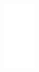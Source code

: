 <div align="center">
	<a href="https://github.com/sindresorhus/css-in-readme-like-wat/blame/main/header.svg">
		<img src="header.svg" width="100vw" height="200" alt="Click to see the source">
	</a>
</div>
